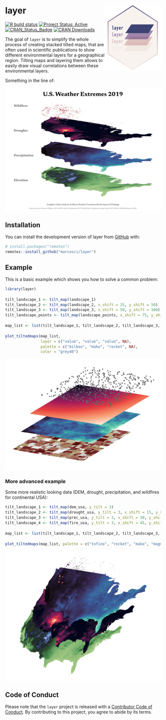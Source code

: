 
<!-- README.md is generated from README.Rmd. Please edit that file -->

# layer <a><img src='man/figures/logo.svg' align="right" height=210 width=182/></a>

<!-- badges: start -->

[![R build
status](https://github.com/marcosci/layer/workflows/R-CMD-check/badge.svg)](https://github.com/marcosci/layer/actions?query=workflow%3AR-CMD-check)
[![Project Status:
Active](https://www.repostatus.org/badges/latest/active.svg)](https://www.repostatus.org/#active)
[![CRAN_Status_Badge](https://www.r-pkg.org/badges/version/layer)](https://cran.r-project.org/web/packages/layer/)
[![CRAN
Downloads](https://cranlogs.r-pkg.org/badges/grand-total/layer?color=orange)](https://cran.r-project.org/package=layer)
<!-- badges: end -->

The goal of `layer` is to simplify the whole process of creating stacked
tilted maps, that are often used in scientific publications to show
different environmental layers for a geographical region. Tilting maps
and layering them allows to easily draw visual correlations between
these environmental layers.

Something in the line of:

<img src="man/figures/example.jpg_large" title="Example of a stacked tilted map by Cédric Scherer and Marco Sciaini" alt="Example of a stacked tilted map by Cédric Scherer and Marco Sciaini"  />

## Installation

You can install the development version of layer from
[GitHub](https://github.com/) with:

``` r
# install.packages("remotes")
remotes::install_github("marcosci/layer")
```

## Example

This is a basic example which shows you how to solve a common problem:

``` r
library(layer)

tilt_landscape_1 <- tilt_map(landscape_1)
tilt_landscape_2 <- tilt_map(landscape_2, x_shift = 25, y_shift = 50)
tilt_landscape_3 <- tilt_map(landscape_3, x_shift = 50, y_shift = 100)
tilt_landscape_points <- tilt_map(landscape_points, x_shift = 75, y_shift = 150)

map_list <- list(tilt_landscape_1, tilt_landscape_2, tilt_landscape_3, tilt_landscape_points)

plot_tiltedmaps(map_list,
                layer = c("value", "value", "value", NA),
                palette = c("bilbao", "mako", "rocket", NA),
                color = "grey40")
```

<img src="man/figures/README-example-1.png" title="Basic example of a stacked tilted map" alt="Basic example of a stacked tilted map" width="672" />

### More advanced example

Some more realistic looking data (DEM, drought, precipitation, and
wildfires for continental USA):

``` r
tilt_landscape_1 <- tilt_map(dem_usa, y_tilt = 3)
tilt_landscape_2 <- tilt_map(drought_usa, y_tilt = 3, x_shift = 15, y_shift = 25)
tilt_landscape_3 <- tilt_map(prec_usa, y_tilt = 3, x_shift = 30, y_shift = 50)
tilt_landscape_4 <- tilt_map(fire_usa, y_tilt = 3, x_shift = 45, y_shift = 65)

map_list <- list(tilt_landscape_1, tilt_landscape_2, tilt_landscape_3, tilt_landscape_4)

plot_tiltedmaps(map_list, palette = c("tofino", "rocket", "mako", "magma"), direction = c(-1, 1, 1, 1))
```

<img src="man/figures/README-adv-example.png" title="Advanced example of a stacked tilted map" alt="Advanced example of a stacked tilted map"  />

## Code of Conduct

Please note that the `layer` project is released with a [Contributor
Code of
Conduct](https://contributor-covenant.org/version/2/0/CODE_OF_CONDUCT.html).
By contributing to this project, you agree to abide by its terms.
